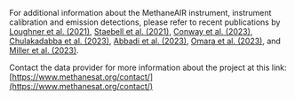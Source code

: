 For additional information about the MethaneAIR instrument, instrument
calibration and emission detections, please refer to recent publications by
[Loughner et al. (2021)](https://doi.org/10.1175/JAMC-D-20-0158.1),
[Staebell et al. (2021)](https://doi.org/10.5194/amt-14-3737-2021),
[Conway et al. (2023)](https://doi.org/10.5194/amt-2023-111),
[Chulakadabba et al. (2023)](https://doi.org/10.5194/egusphere-2023-822),
[Abbadi et al. (2023)](https://doi.org/10.31223/X51D4C),
[Omara et al. (2023)](https://doi.org/10.5194/essd-15-3761-2023),
and [Miller et al. (2023)](https://doi.org/10.5194/egusphere-2023-1962).

Contact the data provider for more information about the project at this
link: [https://www.methanesat.org/contact/](https://www.methanesat.org/contact/)